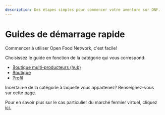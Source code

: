 ```yaml
---
description: Des étapes simples pour commencer votre aventure sur ONF.
---
```


# Guides de démarrage rapide

Commencer à utiliser Open Food Network, c'est facile!

Choisissez le guide en fonction de la catégorie qui vous correspond:

* [Boutique multi-producteurs (hub)](multi-producers-shop-hub-quick-setup-guide.md)
* [Boutique](https://guide.openfoodnetwork.org/v/fr/quick-start-guides/producer-shop-quick-setup-guide)
* [Profil](profile-only-quick-setup-guide.md)

Incertain·e de la catégorie à laquelle vous appartenez? Renseignez-vous sur cette [page](../your-quick-start-on-ofn-given-who-you-are.md).

Pour en savoir plus sur le cas particulier du marché fermier virtuel, cliquez [ici.](https://guide.openfoodnetwork.org/v/fr/basic-features/enterprise-profile)
